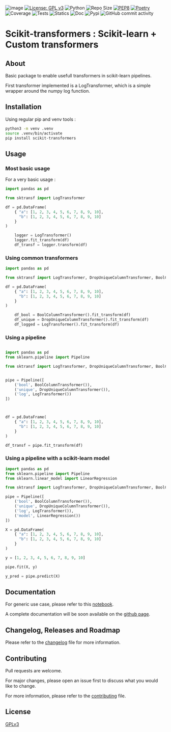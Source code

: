 ![image](https://github.com/AlexandreGazagnes/scikit-transformers/blob/main/docs/assets/img/img.png?raw=true)
[![License: GPL v3](https://img.shields.io/badge/License-GPLv3-blue.svg)](https://www.gnu.org/licenses/gpl-3.0)
![Python](https://img.shields.io/badge/python-3.10.x-green.svg)
![Repo Size](https://img.shields.io/github/repo-size/AlexandreGazagnes/scikit-transformers)
[![PEP8](https://img.shields.io/badge/code%20style-pep8-orange.svg)](https://www.python.org/dev/peps/pep-0008/)
[![Poetry](https://img.shields.io/endpoint?url=https://python-poetry.org/badge/v0.json)](https://python-poetry.org/)
![Coverage](https://github.com/AlexandreGazagnes/scikit-transformers/blob/main/docs/assets/img/cov.svg?raw=true)
![Tests](https://github.com/AlexandreGazagnes/scikit-transformers/actions/workflows/tests.yaml/badge.svg)
![Statics](https://github.com/AlexandreGazagnes/scikit-transformers/actions/workflows/statics.yaml/badge.svg)
![Doc](https://github.com/AlexandreGazagnes/scikit-transformers/actions/workflows/docs.yaml/badge.svg)
![Pypi](https://github.com/AlexandreGazagnes/scikit-transformers/actions/workflows/publish.yaml/badge.svg)
![GitHub commit activity](https://img.shields.io/github/commit-activity/m/AlexandreGazagnes/scikit-transformers)

# Scikit-transformers : Scikit-learn + Custom transformers

## About

Basic package to enable usefull transformers in scikit-learn pipelines.

First transformer implemented is a LogTransformer, which is a simple wrapper around the numpy log function.

## Installation

Using regular pip and venv tools :

```bash
python3 -m venv .venv
source .venv/bin/activate
pip install scikit-transformers

```

## Usage


### Most basic usage

For a very basic usage :
```python
import pandas as pd

from sktransf import LogTransformer

df = pd.DataFrame(
    { "a": [1, 2, 3, 4, 5, 6, 7, 8, 9, 10],
      "b": [1, 2, 3, 4, 5, 6, 7, 8, 9, 10]
    }
)

    logger = LogTransformer()
    logger.fit_transform(df)
    df_transf = logger.transform(df)
```


### Using common transformers

```python
import pandas as pd

from sktransf import LogTransformer, DropUniqueColumnTransformer, BoolColumnTransformer

df = pd.DataFrame(
    { "a": [1, 2, 3, 4, 5, 6, 7, 8, 9, 10],
      "b": [1, 2, 3, 4, 5, 6, 7, 8, 9, 10]
    }
)

    df_bool = BoolColumnTransformer().fit_transform(df)
    df_unique = DropUniqueColumnTransformer().fit_transform(df)
    df_logged = LogTransformer().fit_transform(df)

```

### Using a pipeline

```python

import pandas as pd
from sklearn.pipeline import Pipeline

from sktransf import LogTransformer, DropUniqueColumnTransformer, BoolColumnTransformer


pipe = Pipeline([
    ('bool', BoolColumnTransformer()),
    ('unique', DropUniqueColumnTransformer()),
    ('log', LogTransformer())
])



df = pd.DataFrame(
    { "a": [1, 2, 3, 4, 5, 6, 7, 8, 9, 10],
      "b": [1, 2, 3, 4, 5, 6, 7, 8, 9, 10]
    }
)

df_transf = pipe.fit_transform(df)

```

### Using a pipeline with a scikit-learn model

```python
import pandas as pd
from sklearn.pipeline import Pipeline
from sklearn.linear_model import LinearRegression

from sktransf import LogTransformer, DropUniqueColumnTransformer, BoolColumnTransformer

pipe = Pipeline([
    ('bool', BoolColumnTransformer()),
    ('unique', DropUniqueColumnTransformer()),
    ('log', LogTransformer()),
    ('model', LinearRegression())
])

X = pd.DataFrame(
    { "a": [1, 2, 3, 4, 5, 6, 7, 8, 9, 10],
      "b": [1, 2, 3, 4, 5, 6, 7, 8, 9, 10]
    }
)

y = [1, 2, 3, 4, 5, 6, 7, 8, 9, 10]

pipe.fit(X, y)

y_pred = pipe.predict(X)

```


## Documentation

For generic use case, please refer to this [notebook](docs/simple_example.ipynb).

<!-- For more specific use case, please refer to this [notebook](docs/detailed_example.ipynb). -->

<!-- For more detailed information, please refer to the [documentation](https://alexandregazagnes.github.io/scikit-transformers/). -->

A complete documentation will be soon available on the  [github page](https://alexandregazagnes.github.io/scikit-transformers/).


## Changelog, Releases and Roadmap

Please refer to the [changelog](./docs/docs/CHANGELOG.md) file for more information.


## Contributing

Pull requests are welcome.

For major changes, please open an issue first to discuss what you would like to change.

For more information, please refer to the [contributing](./docs/docs/CONTRIBUTING.md) file.

## License

[GPLv3](LICENSE)
